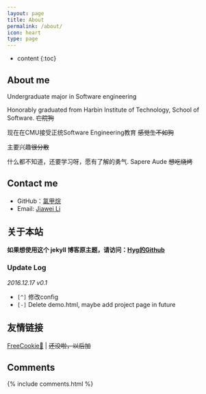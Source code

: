 ```yaml
---
layout: page
title: About
permalink: /about/
icon: heart
type: page
---
```


* content
{:toc}

## About me

Undergraduate major in Software engineering

Honorably graduated from Harbin Institute of Technology, School of Software. <del>亡院狗</del>

现在在CMU接受正统Software Engineering教育 <del>感觉生不如狗</del>

主要兴趣<del>很分散</del>

什么都不知道，还要学习呀，愿有了解的勇气. Sapere Aude <del>想吃烧烤</del>
<!-- 下面可以用星号写timeline -->


## Contact me

* GitHub：[氯甲烷](https://github.com/LittleNoah)
* Email: [Jiawei Li](jiaweili_cmu@outlook.com)

## 关于本站

**如果想使用这个 jekyll 博客原主题，请访问：[Hyg的Github](https://github.com/Gaohaoyang/gaohaoyang.github.io)**

### Update Log

*2016.12.17 v0.1*

* `[^]` 修改config
* `[-]` Delete demo.html, maybe add project page in future

## 友情链接

[FreeCookie🍪](http://yijiajin.github.io) \| 
<del>还没啦，以后加</del>


## Comments

{% include comments.html %}

